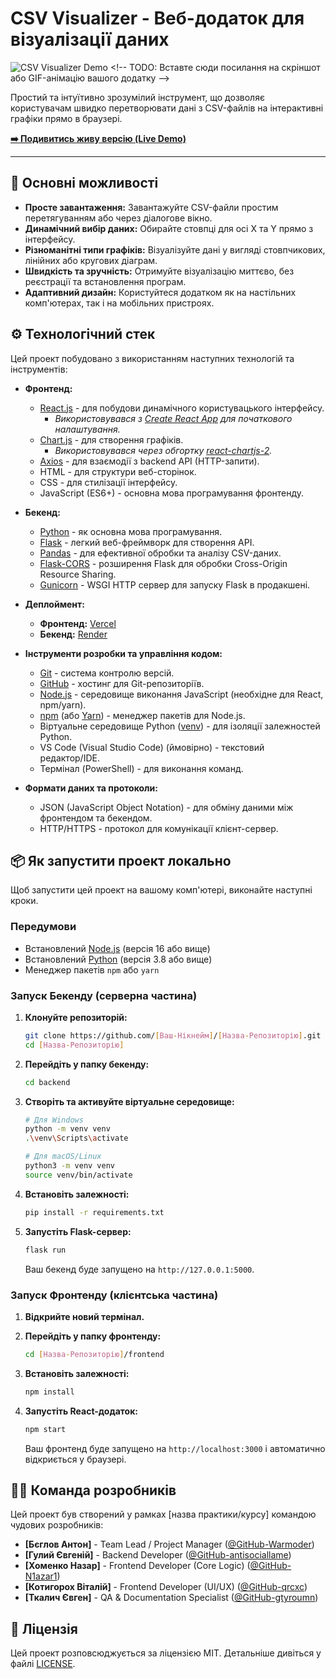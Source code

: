 # CSV Visualizer - Веб-додаток для візуалізації даних

![CSV Visualizer Demo]([https://user-images.githubusercontent.com/...](https://csv-visualizer-app2.vercel.app/)) <!-- TODO: Вставте сюди посилання на скріншот або GIF-анімацію вашого додатку -->

Простий та інтуїтивно зрозумілий інструмент, що дозволяє користувачам швидко перетворювати дані з CSV-файлів на інтерактивні графіки прямо в браузері.

**[➡️ Подивитись живу версію (Live Demo)](https://csv-visualizer-app2.vercel.app/)** <!-- TODO: Вставте сюди посилання на ваш задеплоєний сайт на Vercel/Netlify -->

---

## 🚀 Основні можливості

*   **Просте завантаження:** Завантажуйте CSV-файли простим перетягуванням або через діалогове вікно.
*   **Динамічний вибір даних:** Обирайте стовпці для осі X та Y прямо з інтерфейсу.
*   **Різноманітні типи графіків:** Візуалізуйте дані у вигляді стовпчикових, лінійних або кругових діаграм.
*   **Швидкість та зручність:** Отримуйте візуалізацію миттєво, без реєстрації та встановлення програм.
*   **Адаптивний дизайн:** Користуйтеся додатком як на настільних комп'ютерах, так і на мобільних пристроях.

## ⚙️ Технологічний стек

Цей проект побудовано з використанням наступних технологій та інструментів:

*   **Фронтенд:**
    *   [React.js](https://react.dev/) - для побудови динамічного користувацького інтерфейсу.
        *   *Використовувався з [Create React App](https://create-react-app.dev/) для початкового налаштування.*
    *   [Chart.js](https://www.chartjs.org/) - для створення графіків.
        *   *Використовувався через обгортку [react-chartjs-2](https://react-chartjs-2.js.org/).*
    *   [Axios](https://axios-http.com/) - для взаємодії з backend API (HTTP-запити).
    *   HTML - для структури веб-сторінок.
    *   CSS - для стилізації інтерфейсу.
    *   JavaScript (ES6+) - основна мова програмування фронтенду.

*   **Бекенд:**
    *   [Python](https://www.python.org/) - як основна мова програмування.
    *   [Flask](https://flask.palletsprojects.com/) - легкий веб-фреймворк для створення API.
    *   [Pandas](https://pandas.pydata.org/) - для ефективної обробки та аналізу CSV-даних.
    *   [Flask-CORS](https://flask-cors.readthedocs.io/) - розширення Flask для обробки Cross-Origin Resource Sharing.
    *   [Gunicorn](https://gunicorn.org/) - WSGI HTTP сервер для запуску Flask в продакшені.

*   **Деплоймент:**
    *   **Фронтенд:** [Vercel](https://vercel.com/)
    *   **Бекенд:** [Render](https://render.com/)

*   **Інструменти розробки та управління кодом:**
    *   [Git](https://git-scm.com/) - система контролю версій.
    *   [GitHub](https://github.com/) - хостинг для Git-репозиторіїв.
    *   [Node.js](https://nodejs.org/) - середовище виконання JavaScript (необхідне для React, npm/yarn).
    *   [npm](https://www.npmjs.com/) (або [Yarn](https://yarnpkg.com/)) - менеджер пакетів для Node.js.
    *   Віртуальне середовище Python ([venv](https://docs.python.org/3/library/venv.html)) - для ізоляції залежностей Python.
    *   VS Code (Visual Studio Code) (ймовірно) - текстовий редактор/IDE.
    *   Термінал (PowerShell) - для виконання команд.

*   **Формати даних та протоколи:**
    *   JSON (JavaScript Object Notation) - для обміну даними між фронтендом та бекендом.
    *   HTTP/HTTPS - протокол для комунікації клієнт-сервер.

## 📦 Як запустити проект локально

Щоб запустити цей проект на вашому комп'ютері, виконайте наступні кроки.

### Передумови

*   Встановлений [Node.js](https://nodejs.org/) (версія 16 або вище)
*   Встановлений [Python](https://www.python.org/) (версія 3.8 або вище)
*   Менеджер пакетів `npm` або `yarn`

### Запуск Бекенду (серверна частина)

1.  **Клонуйте репозиторій:**
    ```bash
    git clone https://github.com/[Ваш-Нікнейм]/[Назва-Репозиторію].git
    cd [Назва-Репозиторію]
    ```

2.  **Перейдіть у папку бекенду:**
    ```bash
    cd backend
    ```

3.  **Створіть та активуйте віртуальне середовище:**
    ```bash
    # Для Windows
    python -m venv venv
    .\venv\Scripts\activate

    # Для macOS/Linux
    python3 -m venv venv
    source venv/bin/activate
    ```

4.  **Встановіть залежності:**
    ```bash
    pip install -r requirements.txt
    ```

5.  **Запустіть Flask-сервер:**
    ```bash
    flask run
    ```
    Ваш бекенд буде запущено на `http://127.0.0.1:5000`.

### Запуск Фронтенду (клієнтська частина)

1.  **Відкрийте новий термінал.**

2.  **Перейдіть у папку фронтенду:**
    ```bash
    cd [Назва-Репозиторію]/frontend
    ```

3.  **Встановіть залежності:**
    ```bash
    npm install
    ```

4.  **Запустіть React-додаток:**
    ```bash
    npm start
    ```
    Ваш фронтенд буде запущено на `http://localhost:3000` і автоматично відкриється у браузері.

## 🧑‍💻 Команда розробників

Цей проект був створений у рамках [назва практики/курсу] командою чудових розробників:

*   **[Бєглов Антон]** - Team Lead / Project Manager ([@GitHub-Warmoder](https://github.com/Warmoder))
*   **[Гулий Євгеній]** - Backend Developer ([@GitHub-antisociallame](https://github.com/antisociallame))
*   **[Хоменко Назар]** - Frontend Developer (Core Logic) ([@GitHub-N1azar1](https://github.com/N1azar1))
*   **[Котигорох Віталій]** - Frontend Developer (UI/UX) ([@GitHub-qrcxc](https://github.com/qrcxc))
*   **[Ткалич Євген]** - QA & Documentation Specialist ([@GitHub-gtyroumn](https://github.com/gtyroumn))

## 📜 Ліцензія

Цей проект розповсюджується за ліцензією MIT. Детальніше дивіться у файлі [LICENSE](LICENSE).
